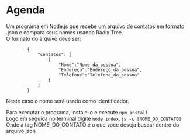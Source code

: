 <h1>Agenda</h1>
<p>
    Um programa em Node.js que recebe um arquivo de contatos em formato .json e compara seus nomes usando Radix Tree.<br>
    O formato do arquivo deve ser:<br>
    <code>
        {
            "contatos": [
                {
                    "Nome":"Nome_da_pessoa",
                    "Endereço":"Endereço_da_pessoa",
                    "Telefone":"Telefone_da_pessoa"
                }
            ]
        }
    </code><br>
    Neste caso o nome será usado como identificador.
</p>
<p>
    Para executar o programa, instale-o e execute <code>npm install</code><br>
    Logo em seguida no terminal digite
    <code>node index.js -c [NOME_DO_CONTATO]</code>
    Onde a tag NOME_DO_CONTATO é o que voce deseja buscar dentro do arquivo json
</p>
